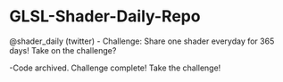 # GLSL-Shader-Daily-Repo
@shader_daily (twitter) - Challenge: Share one shader everyday for 365 days! Take on the challenge? 

-Code archived. Challenge complete! Take the challenge! 
